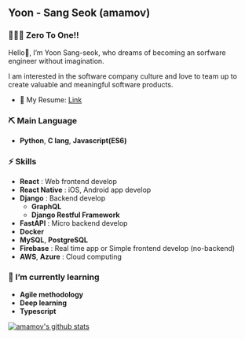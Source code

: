 ## Yoon - Sang Seok (amamov)

 <!-- ![](https://komarev.com/ghpvc/?username=amamov&color=brightgreen) -->

### 🧑🏻‍💻 Zero To One!!

Hello👐, I’m Yoon Sang-seok, who dreams of becoming an sorfware engineer without imagination. 


I am interested in the software company culture and love to team up to create valuable and meaningful software products.

- 📝 My Resume: [Link]()


### ⛏ Main Language

- **Python**, **C lang**,  <b>Javascript(ES6)</b>

### ⚡️ Skills

- **React** : Web frontend develop
- **React Native** : iOS, Android app develop
- **Django** : Backend develop
  - **GraphQL**
  - **Django Restful Framework**
- **FastAPI** : Micro backend develop
- **Docker**
- **MySQL**, **PostgreSQL**
- **Firebase** : Real time app or Simple frontend develop (no-backend)
- **AWS**, **Azure** : Cloud computing


### 🌱 I’m currently learning

- **Agile methodology**
- **Deep learning**
- **Typescript**


[![amamov's github stats](https://github-readme-stats.vercel.app/api?username=amamov&show_icons=true&theme=dark)](https://github.com/anuraghazra/github-readme-stats)


